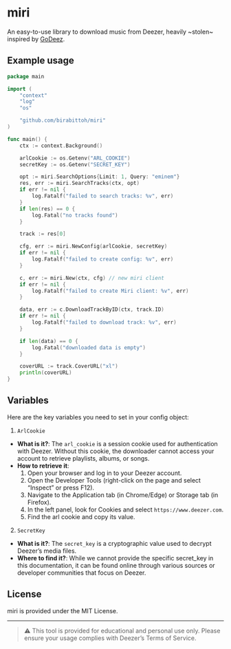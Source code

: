 # miri

An easy-to-use library to download music from Deezer, heavily ~stolen~ inspired by [GoDeez](https://github.com/mathismqn/godeez).

## Example usage

```go
package main

import (
	"context"
	"log"
	"os"

	"github.com/birabittoh/miri"
)

func main() {
	ctx := context.Background()

	arlCookie := os.Getenv("ARL_COOKIE")
	secretKey := os.Getenv("SECRET_KEY")

	opt := miri.SearchOptions{Limit: 1, Query: "eminem"}
	res, err := miri.SearchTracks(ctx, opt)
	if err != nil {
		log.Fatalf("failed to search tracks: %v", err)
	}
	if len(res) == 0 {
		log.Fatal("no tracks found")
	}

	track := res[0]

	cfg, err := miri.NewConfig(arlCookie, secretKey)
	if err != nil {
		log.Fatalf("failed to create config: %v", err)
	}

	c, err := miri.New(ctx, cfg) // new miri client
	if err != nil {
		log.Fatalf("failed to create Miri client: %v", err)
	}

	data, err := c.DownloadTrackByID(ctx, track.ID)
	if err != nil {
		log.Fatalf("failed to download track: %v", err)
	}

	if len(data) == 0 {
		log.Fatal("downloaded data is empty")
	}

	coverURL := track.CoverURL("xl")
	println(coverURL)
}
```

## Variables

Here are the key variables you need to set in your config object:

1. `ArlCookie`
* **What is it?**: The `arl_cookie` is a session cookie used for authentication with Deezer. Without this cookie, the downloader cannot access your account to retrieve playlists, albums, or songs.
* **How to retrieve it**:
	1.	Open your browser and log in to your Deezer account.
	2.	Open the Developer Tools (right-click on the page and select “Inspect” or press F12).
	3.	Navigate to the Application tab (in Chrome/Edge) or Storage tab (in Firefox).
	4.	In the left panel, look for Cookies and select `https://www.deezer.com`.
	5.	Find the arl cookie and copy its value.

2. `SecretKey`
* **What is it?**: The `secret_key` is a cryptographic value used to decrypt Deezer’s media files.
* **Where to find it?**: While we cannot provide the specific secret_key in this documentation, it can be found online through various sources or developer communities that focus on Deezer.

## License

miri is provided under the MIT License.

---

> ⚠️ This tool is provided for educational and personal use only. Please ensure your usage complies with Deezer’s Terms of Service.

